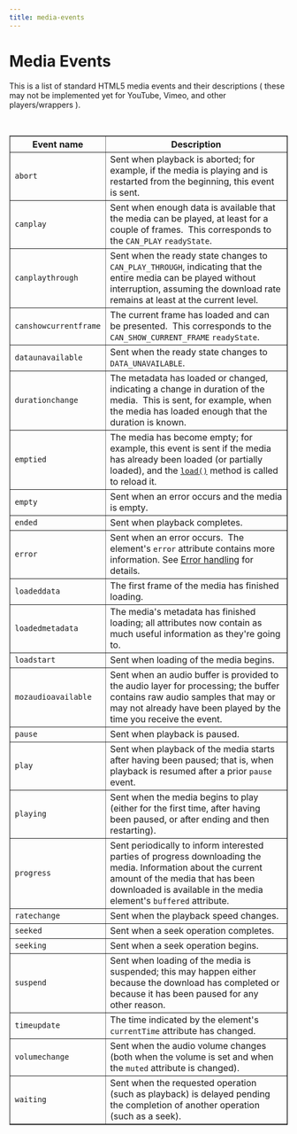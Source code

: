 ```yaml
---
title: media-events
---
```


# Media Events #

<p>This is a list of standard HTML5 media events and their descriptions ( these may not be implemented yet for YouTube, Vimeo, and other players/wrappers ).</p>
<br />
<table border="1">
  <tr>
    <th>Event name</th>
    <th>Description</th>
  </tr>
  <tr>
    <td><code>abort</code>
    </td>
    <td>Sent when playback is aborted; for example, if the media is playing and
      is restarted from the beginning, this event is sent.</td>
  </tr>
  <tr>
    <td><code>canplay</code>
    </td>
    <td>Sent when enough data is available that the media can be played, at least
      for a couple of frames.&nbsp; This corresponds to the <code>CAN_PLAY</code>&nbsp;<code>readyState</code>.</td>
  </tr>
  <tr>
    <td><code>canplaythrough</code>
    </td>
    <td>Sent when the ready state changes to <code>CAN_PLAY_THROUGH</code>, indicating
      that the entire media can be played without interruption, assuming the
      download rate remains at least at the current level.</td>
  </tr>
  <tr>
    <td><code>canshowcurrentframe</code>
    </td>
    <td>The current frame has loaded and can be presented.&nbsp; This corresponds
      to the <code>CAN_SHOW_CURRENT_FRAME</code>&nbsp;<code>readyState</code>.</td>
  </tr>
  <tr>
    <td><code>dataunavailable</code>
    </td>
    <td>Sent when the ready state changes to <code>DATA_UNAVAILABLE</code>.</td>
  </tr>
  <tr>
    <td><code>durationchange</code>
    </td>
    <td>The metadata has loaded or changed, indicating a change in duration of
      the media.&nbsp; This is sent, for example, when the media has loaded enough
      that the duration is known.</td>
  </tr>
  <tr>
    <td><code>emptied</code>
    </td>
    <td>The media has become empty; for example, this event is sent if the media
      has already been loaded (or partially loaded), and the <a title="en/nsIDOMHTMLMediaElement"
      rel="internal" href="https://developer.mozilla.org/En/XPCOM_Interface_Reference/NsIDOMHTMLMediaElement"><code>load()</code></a>&nbsp;method
      is called to reload it.</td>
  </tr>
  <tr>
    <td><code>empty</code>
    </td>
    <td>Sent when an error occurs and the media is empty.</td>
  </tr>
  <tr>
    <td><code>ended</code>
    </td>
    <td>Sent when playback completes.</td>
  </tr>
  <tr>
    <td><code>error</code>
    </td>
    <td>Sent when an error occurs.&nbsp; The element's <code>error</code> attribute
      contains more information. See <a rel="custom" href="https://developer.mozilla.org/en/DOM/Media_events#Error_handling">Error handling</a> for
      details.</td>
  </tr>
  <tr>
    <td><code>loadeddata</code>
    </td>
    <td>The first frame of the media has finished loading.</td>
  </tr>
  <tr>
    <td><code>loadedmetadata</code>
    </td>
    <td>The media's metadata has finished loading; all attributes now contain
      as much useful information as they're going to.</td>
  </tr>
  <tr>
    <td><code>loadstart</code>
    </td>
    <td>Sent when loading of the media begins.</td>
  </tr>
  <tr>
    <td><code>mozaudioavailable</code>
    </td>
    <td>Sent when an audio buffer is provided to the audio layer for processing;
      the buffer contains raw audio samples that may or may not already have
      been played by the time you receive the event.</td>
  </tr>
  <tr>
    <td><code>pause</code>
    </td>
    <td>Sent when playback is paused.</td>
  </tr>
  <tr>
    <td><code>play</code>
    </td>
    <td>Sent when playback of the media starts after having been paused; that
      is, when playback is resumed after a prior <code>pause</code> event.</td>
  </tr>
  <tr>
    <td><code>playing</code>
    </td>
    <td>Sent when the media begins to play (either for the first time, after having
      been paused, or after ending and then restarting).</td>
  </tr>
  <tr>
    <td><code>progress</code>
    </td>
    <td>Sent periodically to inform interested parties of progress downloading
      the media. Information about the current amount of the media that has been
      downloaded is available in the media element's <code>buffered</code> attribute.</td>
  </tr>
  <tr>
    <td><code>ratechange</code>
    </td>
    <td>Sent when the playback speed changes.</td>
  </tr>
  <tr>
    <td><code>seeked</code>
    </td>
    <td>Sent when a seek operation completes.</td>
  </tr>
  <tr>
    <td><code>seeking</code>
    </td>
    <td>Sent when a seek operation begins.</td>
  </tr>
  <tr>
    <td><code>suspend</code>
    </td>
    <td>Sent when loading of the media is suspended; this may happen either because
      the download has completed or because it has been paused for any other
      reason.</td>
  </tr>
  <tr>
    <td><code>timeupdate</code>
    </td>
    <td>The time indicated by the element's <code>currentTime</code> attribute has
      changed.</td>
  </tr>
  <tr>
    <td><code>volumechange</code>
    </td>
    <td>Sent when the audio volume changes (both when the volume is set and when
      the <code>muted</code> attribute is changed).</td>
  </tr>
  <tr>
    <td><code>waiting</code>
    </td>
    <td>Sent when the requested operation (such as playback) is delayed pending
      the completion of another operation (such as a seek).</td>
  </tr>
</table>